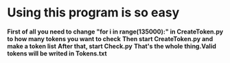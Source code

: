# Using this program is so easy
 **First of all you need to change "for i in range(135000):" in CreateToken.py to how many tokens you want to check**
 **Then start CreateToken.py and make a token list**
 **After that, start Check.py**
 **That's the whole thing.Valid tokens will be writed in Tokens.txt**
